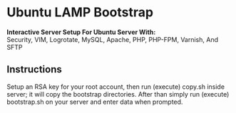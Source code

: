 Ubuntu LAMP Bootstrap
=====================

**Interactive Server Setup For Ubuntu Server With:**  
Security, VIM, Logrotate, MySQL, Apache, PHP, PHP-FPM, Varnish, And SFTP

Instructions
------------

Setup an RSA key for your root account, then run (execute) copy.sh inside server; it will copy the bootstrap directories. After than simply run (execute) bootstrap.sh on your server and enter data when prompted.
